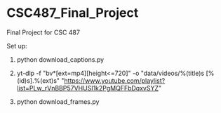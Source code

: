 # CSC487_Final_Project
Final Project for CSC 487

Set up: 
1. python download_captions.py

2. yt-dlp -f "bv*[ext=mp4][height<=720]" -o "data/videos/%(title)s [%(id)s].%(ext)s" "https://www.youtube.com/playlist?list=PLw_rVnBBP57VHUSI1k2PgMQFFbDqxvSYZ"

3. python download_frames.py 
 



